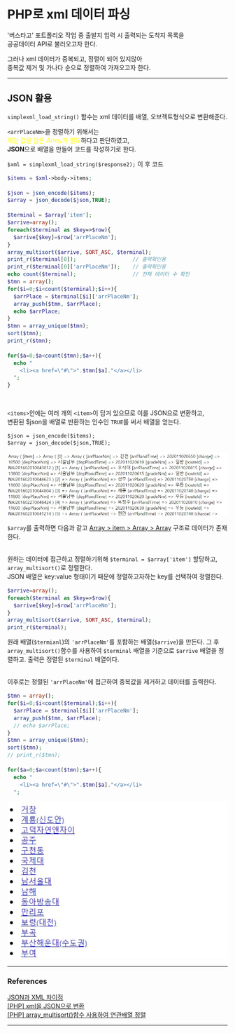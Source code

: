 # PHP로 xml 데이터 파싱
'버스타고' 포트폴리오 작업 중 출발지 입력 시 출력되는 도착지 목록을<br/>
공공데이터 API로 불러오고자 한다.

그러나 xml 데이터가 중복되고, 정렬이 되어 있지않아 <br/>
중복값 제거 및 가나다 순으로 정렬하여 가져오고자 한다.
***

## JSON 활용
`simplexml_load_string()` 함수는 xml 데이터를 배열, 오브젝트형식으로 변환해준다.

`<arrPlaceNm>`을 정렬하기 위해서는<br/> <span style="color:yellow">해당 값을 담은 *Array*가 필요</span>하다고 판단하였고,<br/> **JSON**으로 배열을 만들어 코드를 작성하기로 한다.

`$xml = simplexml_load_string($response2);` 이 후 코드

```php
$items = $xml->body->items;

$json = json_encode($items);
$array = json_decode($json,TRUE);

$terminal = $array['item'];
$arrive=array();
foreach($terminal as $key=>$row){
  $arrive[$key]=$row['arrPlaceNm'];
}
array_multisort($arrive, SORT_ASC, $terminal);
print_r($terminal[0]);                  // 출력확인용
print_r($terminal[0]['arrPlaceNm']);    // 출력확인용
echo count($terminal);                  // 전체 데이터 수 확인
$tmn = array();
for($i=0;$i<count($terminal);$i++){
  $arrPlace = $terminal[$i]['arrPlaceNm'];
  array_push($tmn, $arrPlace);
  echo $arrPlace;
}
$tmn = array_unique($tmn);
sort($tmn);
print_r($tmn);

for($a=0;$a<count($tmn);$a++){
  echo "
    <li><a href=\"#\">".$tmn[$a]."</a></li>
  ";
}
```
<br/>

`<items>`안에는 여러 개의 `<item>`이 담겨 있으므로 이를 JSON으로 변환하고,<br/>변환된 $json을 배열로 반환하는 인수인 `TRUE`를 써서 배열을 얻는다.

    $json = json_encode($items);
    $array = json_decode($json,TRUE);
![](../images/json_array.jpg)

`$array`를 출력하면 다음과 같고 <u>Array > item > Array > Array</u> 구조로 데이터가 존재한다.<br/><br/>


원하는 데이터에 접근하고 정렬하기위해 `$terminal = $array['item']` 할당하고,<br/>`array_multisort()`로 정렬한다.<br/>
JSON 배열은 key:value 형태이기 때문에 정렬하고자하는 key를 선택하여 정렬한다.
```php
$arrive=array();
foreach($terminal as $key=>$row){
  $arrive[$key]=$row['arrPlaceNm'];
}
array_multisort($arrive, SORT_ASC, $terminal);
print_r($terminal);
```
원래 배열(`$termianl`)의 `'arrPlaceNm'`를 포함하는 배열(`$arrive`)을 만든다. 그 후 `array_multisort()`함수를 사용하여 `$terminal` 배열을 기준으로 `$arrive` 배열을 정렬하고. 출력은 정렬된 `$terminal` 배열이다.<br/><br/>

이후로는 정렬된 `'arrPlaceNm'`에 접근하여 중복값을 제거하고 데이터를 출력한다.

```php
$tmn = array();
for($i=0;$i<count($terminal);$i++){
  $arrPlace = $terminal[$i]['arrPlaceNm'];
  array_push($tmn, $arrPlace);
  // echo $arrPlace;
}
$tmn = array_unique($tmn);
sort($tmn);
// print_r($tmn);

for($a=0;$a<count($tmn);$a++){
  echo "
    <li><a href=\"#\">".$tmn[$a]."</a></li>
  ";
```
![결과 출력](../images/php_ar_4.jpg)

***

### References
[JSON과 XML 차이점](https://changrea.io/web/jsonandxml/)<br/>
[[PHP] xml을 JSON으로 변환](https://www.delftstack.com/ko/howto/php/php-xml-to-json/)<br/>
[[PHP] array_multisort()함수 사용하여 연관배열 정렬](https://www.delftstack.com/ko/howto/php/how-to-sort-an-array-of-associative-arrays-by-value-of-a-given-key-in-php/)<br/>
***